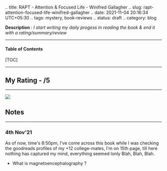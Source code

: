 .. title: RAPT - Attention & Focused Life - Winifred Gallagher
.. slug: rapt-attention-focused-life-winifred-gallagher
.. date: 2021-11-04 20:16:34 UTC+05:30
.. tags: mystery, book-reviews
.. status: draft
.. category: blog

**Description** : *I start writing my daily  progess  in reading the book & end it with a rating/summary/review*

***

<h4>Table of Contents</h4>
[TOC]

***

## My Rating -  /5
---
![](https://i.gr-assets.com/images/S/compressed.photo.goodreads.com/books/1442939057l/6262510._SY475_.jpg)

## Notes
---
### 4th Nov'21

As of now, time's 8:50pm, I've come across this book while I was checking the goodreads profiles of my +12 college-mates, I'm on 15th page, till here nothing has captured my mind, everything seemed lonly Blah, Blah, Blah.

- What is magnetoencephalography ?
